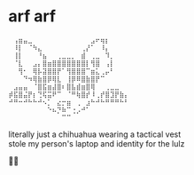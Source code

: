 # arf arf

```
⠀⢠⣶⣤⣀⠀⠀⠀⠀⠀⠀⠀⠀⠀⠀⠀⠀⣠⠖⢶⡆⠀⠀⠀⠀
⠀⠸⡇⠀⠈⠳⣄⠀⠀⠀⠀⠀⠀⠀⠀⢀⡜⠁⠀⠸⡄⠀⠀⠀⠀
⠀⢸⡇⠀⠀⠀⠘⣦⠀⠀⢀⣀⣀⡀⠀⣾⠀⢀⣀⠀⠹⡀⠀⠀⠀
⠀⠈⣇⠀⠀⣠⡄⣿⣶⣿⣿⣿⣿⣿⣿⣿⡇⢻⣿⠀⢠⡇⠀⠀⠀
⠀⠀⢻⠂⠀⢿⡧⣽⣿⣿⡟⠁⢻⣿⣿⣿⠉⣶⣅⢀⡤⠃⠀⠀⠀
⠀⠀⠀⠙⠲⢿⣷⣿⡿⢿⣇⠀⢸⡿⠿⣿⣷⣿⡟⠉⠀⠀⠀⠀⠀
⠀⣠⣤⣤⠀⠈⣿⣯⣶⣼⣿⠆⣿⣧⣾⣶⣿⢿⠀⠀⢀⣀⣀⠀⠀
⡾⣯⣿⣬⡟⡆⢙⢯⣭⠟⠉⠀⠈⠛⢷⣿⡞⠸⢀⡞⣿⣹⡟⣷⡄
⠚⠛⠒⠚⠓⠓⠚⠢⡁⠀⣔⡒⣶⠀⢀⠀⣰⠓⠚⠓⠛⠛⠛⠓⠃
⠀⠀⠀⠀⠀⠀⠀⠀⠑⠦⡙⠷⠉⢐⡠⠚⠁⠀⠀⠀⠀⠀⠀⠀⠀
⠀⠀⠀⠀⠀⠀⠀⠀⠀⠀⠀⠉⠉⠀⠀⠀⠀⠀⠀⠀⠀⠀⠀⠀⠀
```

literally just a chihuahua wearing a tactical vest  
stole my person's laptop and identity for the lulz

🏴🐾
